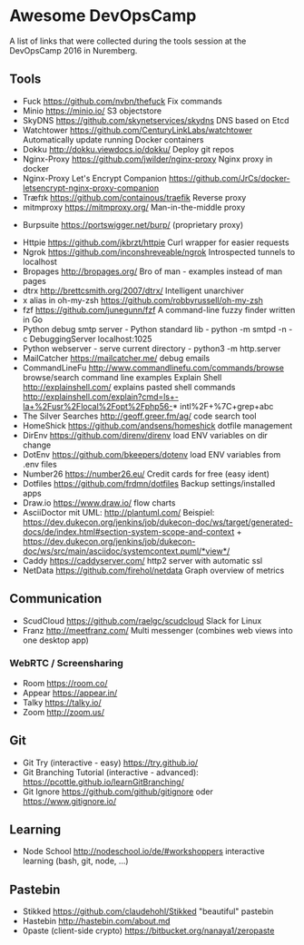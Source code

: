 # Awesome DevOpsCamp

A list of links that were collected during the tools session at the DevOpsCamp 2016 in Nuremberg.

## Tools

* Fuck https://github.com/nvbn/thefuck Fix commands
* Minio https://minio.io/ S3 objectstore
* SkyDNS https://github.com/skynetservices/skydns DNS based on Etcd
* Watchtower https://github.com/CenturyLinkLabs/watchtower Automatically update running Docker containers 
* Dokku http://dokku.viewdocs.io/dokku/ Deploy git repos
* Nginx-Proxy https://github.com/jwilder/nginx-proxy Nginx proxy in docker
* Nginx-Proxy Let's Encrypt Companion https://github.com/JrCs/docker-letsencrypt-nginx-proxy-companion 
* Træfɪk https://github.com/containous/traefik Reverse proxy
* mitmproxy https://mitmproxy.org/ Man-in-the-middle proxy
+ Burpsuite https://portswigger.net/burp/ (proprietary proxy)
* Httpie https://github.com/jkbrzt/httpie Curl wrapper for easier requests
* Ngrok https://github.com/inconshreveable/ngrok Introspected tunnels to localhost 
* Bropages http://bropages.org/ Bro of man - examples instead of man pages
* dtrx http://brettcsmith.org/2007/dtrx/ Intelligent unarchiver
* x alias in oh-my-zsh https://github.com/robbyrussell/oh-my-zsh
* fzf https://github.com/junegunn/fzf A command-line fuzzy finder written in Go
* Python debug smtp server - Python standard lib - python -m smtpd -n -c DebuggingServer localhost:1025
* Python webserver - serve current directory - python3 -m http.server
* MailCatcher https://mailcatcher.me/ debug emails
* CommandLineFu http://www.commandlinefu.com/commands/browse browse/search command line examples
Explain Shell http://explainshell.com/ explains pasted shell commands http://explainshell.com/explain?cmd=ls+-la+%2Fusr%2Flocal%2Fopt%2Fphp56-* intl%2F+%7C+grep+abc
* The Silver Searches http://geoff.greer.fm/ag/ code search tool
* HomeShick https://github.com/andsens/homeshick dotfile management
* DirEnv https://github.com/direnv/direnv load ENV variables on dir change
* DotEnv https://github.com/bkeepers/dotenv load ENV variables from .env files
* Number26 https://number26.eu/ Credit cards for free (easy ident)
* Dotfiles https://github.com/frdmn/dotfiles Backup settings/installed apps
* Draw.io https://www.draw.io/ flow charts
* AsciiDoctor mit UML: http://plantuml.com/
Beispiel: https://dev.dukecon.org/jenkins/job/dukecon-doc/ws/target/generated-docs/de/index.html#section-system-scope-and-context + https://dev.dukecon.org/jenkins/job/dukecon-doc/ws/src/main/asciidoc/systemcontext.puml/*view*/
* Caddy https://caddyserver.com/ http2 server with automatic ssl
* NetData https://github.com/firehol/netdata Graph overview of metrics

## Communication 

* ScudCloud https://github.com/raelgc/scudcloud Slack for Linux
* Franz http://meetfranz.com/ Multi messenger (combines web views into one desktop app)

### WebRTC / Screensharing
* Room https://room.co/
* Appear https://appear.in/
* Talky https://talky.io/
* Zoom http://zoom.us/

## Git

* Git Try (interactive - easy) https://try.github.io/
* Git Branching Tutorial (interactive - advanced): https://pcottle.github.io/learnGitBranching/
* Git Ignore https://github.com/github/gitignore oder https://www.gitignore.io/

## Learning

* Node School http://nodeschool.io/de/#workshoppers interactive learning (bash, git, node, ...)

## Pastebin

* Stikked https://github.com/claudehohl/Stikked "beautiful" pastebin
* Hastebin http://hastebin.com/about.md
* 0paste (client-side crypto) https://bitbucket.org/nanaya1/zeropaste
